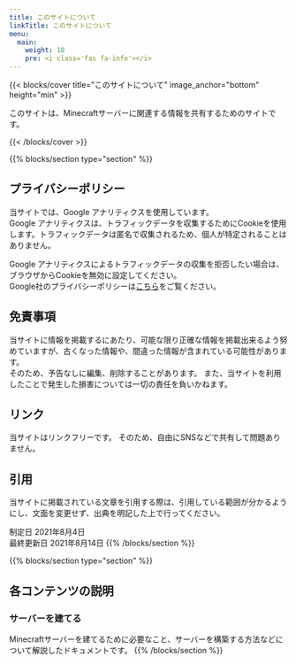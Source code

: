 ```yaml
---
title: このサイトについて
linkTitle: このサイトについて
menu:
  main:
    weight: 10
    pre: <i class='fas fa-info'></i>
---
```


{{< blocks/cover title="このサイトについて" image_anchor="bottom" height="min" >}}

このサイトは、Minecraftサーバーに関連する情報を共有するためのサイトです。

{{< /blocks/cover >}}

{{% blocks/section type="section" %}}
## プライバシーポリシー
当サイトでは、Google アナリティクスを使用しています。  
Google アナリティクスは、トラフィックデータを収集するためにCookieを使用します。トラフィックデータは匿名で収集されるため、個人が特定されることはありません。

Google アナリティクスによるトラフィックデータの収集を拒否したい場合は、ブラウザからCookieを無効に設定してください。  
Google社のプライバシーポリシーは[こちら](https://policies.google.com/privacy?hl=ja)をご覧ください。

## 免責事項
当サイトに情報を掲載するにあたり、可能な限り正確な情報を掲載出来るよう努めていますが、古くなった情報や、間違った情報が含まれている可能性があります。  
そのため、予告なしに編集、削除することがあります。 また、当サイトを利用したことで発生した損害については一切の責任を負いかねます。

## リンク
当サイトはリンクフリーです。 そのため、自由にSNSなどで共有して問題ありません。

## 引用
当サイトに掲載されている文章を引用する際は、引用している範囲が分かるようにし、文面を変更せず、出典を明記した上で行ってください。

制定日 2021年8月4日  
最終更新日 2021年8月14日
{{% /blocks/section %}}

{{% blocks/section type="section" %}}
## 各コンテンツの説明
### サーバーを建てる
  Minecraftサーバーを建てるために必要なこと、サーバーを構築する方法などについて解説したドキュメントです。
{{% /blocks/section %}}
